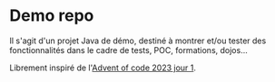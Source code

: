 # Demo repo

Il s'agit d'un projet Java de démo, destiné à montrer et/ou tester des fonctionnalités dans le cadre de tests, POC, formations, dojos...

Librement inspiré de l'[Advent of code 2023 jour 1](https://adventofcode.com/2023/day/1).
